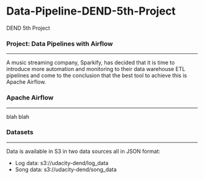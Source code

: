 # Data-Pipeline-DEND-5th-Project
DEND 5th Project

### Project: Data Pipelines with Airflow
----
A music streaming company, Sparkify, has decided that it is time to introduce more automation and monitoring to their data warehouse ETL pipelines and come to the conclusion that the best tool to achieve this is Apache Airflow.

### Apache Airflow
---
blah blah


### Datasets
---
Data is available in S3 in two data sources all in JSON format:
- Log data: s3://udacity-dend/log_data
- Song data: s3://udacity-dend/song_data
